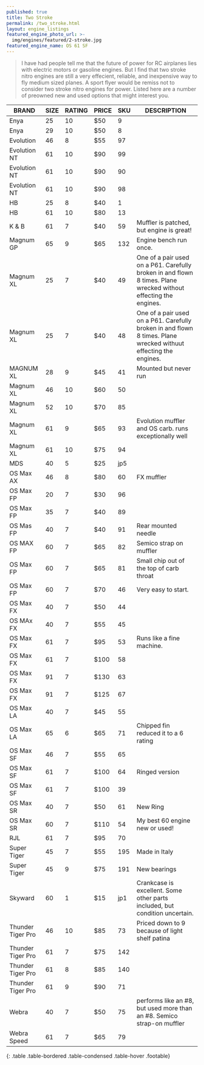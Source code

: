 ```yaml
---
published: true
title: Two Stroke
permalink: /two_stroke.html
layout: engine_listings
featured_engine_photo_url: >-
  img/engines/featured/2-stroke.jpg
featured_engine_name: OS 61 SF
---
```



> I have had people tell me that the future of power for RC airplanes lies with electric motors or gasoline engines. But I find that two stroke nitro engines are still a very effecient, reliable, and inexpensive way to fly medium sized planes. A sport flyer would be remiss not to consider two stroke nitro engines for power. Listed here are a number of preowned new and used options that might interest you.

BRAND             | SIZE  | RATING | PRICE | SKU   | DESCRIPTION
------------------|-------|--------|-------|-------|--------------------              
Enya              | 25    | 10     | $50   | 9     |
Enya              | 29    | 10     | $50   | 8     |
Evolution         | 46    | 8      | $55   | 97    |
Evolution NT      | 61    | 10     | $90   | 99    |
Evolution NT      | 61    | 10     | $90   | 90    |
Evolution NT      | 61    | 10     | $90   | 98    |
HB                | 25    | 8      | $40   | 1     |       
HB                | 61    | 10     | $80   | 13    |
K & B             | 61    | 7      | $40   | 59    | Muffler is patched, but engine is great!
Magnum GP         | 65    | 9      | $65   | 132   | Engine bench run once.                                  
Magnum XL         | 25    | 7      | $40   | 49    | One of a pair used on a P61. Carefully broken in and flown 8 times.  Plane wrecked without effecting the engines.
Magnum XL         | 25    | 7      | $40   | 48    | One of a pair used on a P61.  Carefully broken in and flown 8 times.  Plane wrecked withuut effecting the engines.
MAGNUM XL         | 28    | 9      | $45   | 41    | Mounted but never run
Magnum XL         | 46    | 10     | $60   | 50    |
Magnum XL         | 52    | 10     | $70   | 85    |
Magnum XL         | 61    | 9      | $65   | 93    | Evolution muffler and OS carb.  runs exceptionally well
Magnum XL         | 61    | 10     | $75   | 94    |
MDS               | 40    | 5      | $25   | jp5   |  
OS Max AX         | 46    | 8      | $80   | 60    | FX muffler
OS Max FP         | 20    | 7      | $30   | 96    |
OS Max FP         | 35    | 7      | $40   | 89    |
OS Mas FP         | 40    | 7      | $40   | 91    | Rear mounted needle
OS MAX FP         | 60    | 7      | $65   | 82    | Semico strap on muffler
OS Max FP         | 60    | 7      | $65   | 81    | Small chip out of the top of carb throat
OS Max FP         | 60    | 7      | $70   | 46    | Very easy to start.
OS Max FX         | 40    | 7      | $50   | 44    |
OS MAx FX         | 40    | 7      | $55   | 45    |
OS Max FX         | 61    | 7      | $95   | 53    | Runs like a fine machine.
OS Max FX         | 61    | 7      | $100  | 58    |
OS Max FX         | 91    | 7      | $130  | 63    |
OS Max FX         | 91    | 7      | $125  | 67    |                                 
OS Max LA         | 40    | 7      | $45   | 55    |
OS Max LA         | 65    | 6      | $65   | 71    | Chipped fin reduced it to a 6 rating
OS Max SF         | 46    | 7      | $55   | 65    |
OS Max SF         | 61    | 7      | $100  | 64    | Ringed version
OS Max SF         | 61    | 7      | $100  | 39    |
OS Max SR         | 40    | 7      | $50   | 61    | New Ring
OS Max SR         | 60    | 7      | $110  | 54    | My best 60 engine new or used!
RJL               | 61    | 7      | $95   | 70    |  
Super Tiger       | 45    | 7      | $55   | 195   | Made in Italy
Super Tiger       | 45    | 9      | $75   | 191   | New bearings
Skyward           | 60    | 1      | $15   | jp1   | Crankcase is excellent.  Some other parts included, but condition uncertain.
Thunder Tiger Pro | 46    | 10     | $85   | 73    | Priced down to 9 because of light shelf patina
Thunder Tiger Pro | 61    | 7      | $75   | 142   |    
Thunder Tiger Pro | 61    | 8      | $85   | 140   |
Thunder Tiger Pro | 61    | 9      | $90   | 71    |
Webra             | 40    | 7      | $50   | 75    | performs like an #8, but used more than an #8.  Semico strap-on muffler
Webra Speed       | 61    | 7      | $65   | 79    |
{: .table .table-bordered .table-condensed .table-hover .footable}
